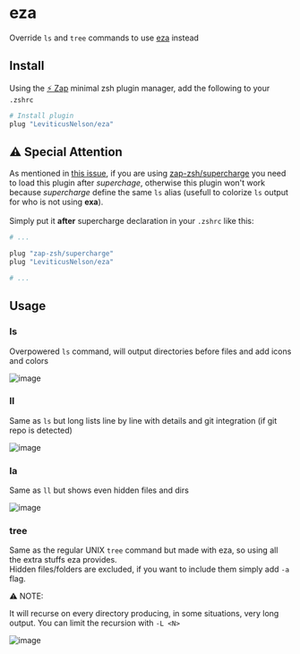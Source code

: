 # eza

Override `ls` and `tree` commands to use [eza](https://github.com/ogham/exa) instead

## Install

Using the [:zap: Zap](https://www.zapzsh.org/) minimal zsh plugin manager, add the following to your `.zshrc`

```sh
# Install plugin
plug "LeviticusNelson/eza"
```

## ⚠️ Special Attention

As mentioned in [this issue](https://github.com/zap-zsh/exa/issues/3), if you are using [zap-zsh/supercharge](https://github.com/zap-zsh/supercharge) you need to load this plugin after _superchage_, otherwise this plugin won't work because _supercharge_ define the same `ls` alias (usefull to colorize `ls` output for who is not using **exa**).<BR><BR>
Simply put it **after** supercharge declaration in your `.zshrc` like this:

```sh
# ...

plug "zap-zsh/supercharge"
plug "LeviticusNelson/eza"

# ...
```

## Usage

### ls

Overpowered `ls` command, will output directories before files and add icons and colors

![image](https://user-images.githubusercontent.com/82162277/204244524-c4fb688f-29c7-4733-a066-b68913ef4e8c.png)

### ll

Same as `ls` but long lists line by line with details and git integration (if git repo is detected)

![image](https://user-images.githubusercontent.com/82162277/204245872-74081ffc-e8cd-4336-80e9-e5fe30986336.png)

### la

Same as `ll` but shows even hidden files and dirs

![image](https://user-images.githubusercontent.com/82162277/204246249-60dc5805-705e-4e20-a1cf-88889b3dd571.png)

### tree

Same as the regular UNIX `tree` command but made with eza, so using all the extra stuffs eza provides.<BR>
Hidden files/folders are excluded, if you want to include them simply add `-a` flag.

⚠️ NOTE:

It will recurse on every directory producing, in some situations, very long output. You can limit the recursion with `-L <N>`

![image](https://user-images.githubusercontent.com/82162277/204248408-f127ceb2-e739-468e-94e5-b46f9494a041.png)
